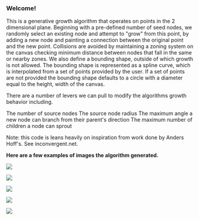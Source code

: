 ### Welcome!

This is a generative growth algorithm that operates on points in the 2 dimensional plane. Beginning with a pre-defined number of seed nodes, we randomly select an existing node and attempt to "grow" from this point, by adding a new node and painting a connection between the original point and the new point. Collisions are avoided by maintaining a zoning system on the canvas checking minimum distance between nodes that fall in the same or nearby zones. We also define a bounding shape, outside of which growth is not allowed. The bounding shape is represented as a spline curve, which is interpolated from a set of points provided by the user. If a set of points are not provided the bounding shape defaults to a circle with a diameter equal to the height, width of the canvas. 
 
There are a number of levers we can pull to modify the algorithms growth behavior including.

The number of source nodes
The source node radius
The maximum angle a new node can branch from their parent's direction
The maximum number of children a node can sprout

Note: this code is leans heavily on inspiration from work done by Anders Hoff's. See inconvergent.net.

**Here are a few examples of images the algorithm generated.**

![](save_images/single_source/hyphae.png)

![](save_images/multiple_source/hyphae.png)
 
![](save_images/single_source/hyphae_0.99RadiusFactor.png)

![](save_images/single_source/hyphae_0.93RadiusFactor.png)

![](save_images/single_source/hyphae_0.98RadiusFactor.png)

